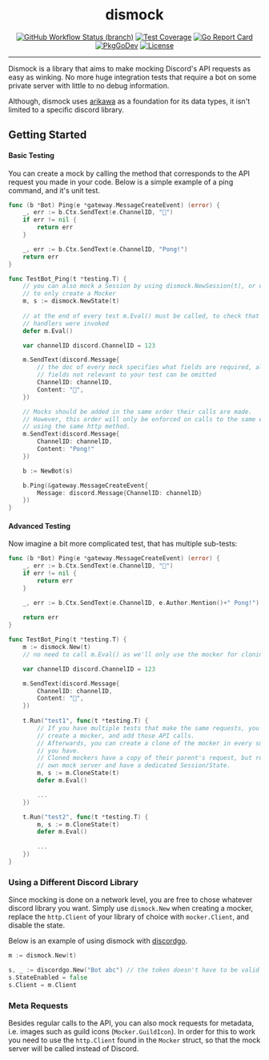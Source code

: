 <div align="center">
<h1>dismock</h1>
    
[![GitHub Workflow Status (branch)](https://img.shields.io/github/workflow/status/mavolin/dismock/Test/v2)](https://github.com/mavolin/dismock/actions?query=workflow%3ATest+branch%3Av2+)
[![Test Coverage](https://codecov.io/gh/mavolin/dismock/branch/v2/graph/badge.svg)](https://codecov.io/gh/mavolin/dismock/branch/v2)
[![Go Report Card](https://goreportcard.com/badge/github.com/mavolin/dismock)](https://goreportcard.com/report/github.com/mavolin/dismock)
[![PkgGoDev](https://pkg.go.dev/badge/github.com/mavolin/dismock/v2)](https://pkg.go.dev/github.com/mavolin/dismock/v2)
[![License](https://img.shields.io/github/license/mavolin/dismock)](https://github.com/mavolin/dismock/blob/v2/LICENSE)
</div>

---

Dismock is a library that aims to make mocking Discord's API requests as easy as winking.
No more huge integration tests that require a bot on some private server with little to no debug information.

Although, dismock uses [arikawa](https://github.com/diamondburned/arikawa) as a foundation for its data types, it isn't limited to a specific discord library.

## Getting Started

#### Basic Testing

You can create a mock by calling the method that corresponds to the API request you made in your code.
Below is a simple example of a ping command, and it's unit test.

```go
func (b *Bot) Ping(e *gateway.MessageCreateEvent) (error) {
    _, err := b.Ctx.SendText(e.ChannelID, "🏓")
    if err != nil {
        return err
    }

    _, err := b.Ctx.SendText(e.ChannelID, "Pong!")
    return err
}
```

```go
func TestBot_Ping(t *testing.T) {
    // you can also mock a Session by using dismock.NewSession(t), or dismock.New(t) 
    // to only create a Mocker
    m, s := dismock.NewState(t)
    
    // at the end of every test m.Eval() must be called, to check that all 
    // handlers were invoked
    defer m.Eval()

    var channelID discord.ChannelID = 123

    m.SendText(discord.Message{
        // the doc of every mock specifies what fields are required, all other
        // fields not relevant to your test can be omitted
        ChannelID: channelID,
        Content: "🏓",
    })

    // Mocks should be added in the same order their calls are made.
    // However, this order will only be enforced on calls to the same endpoint
    // using the same http method.
    m.SendText(discord.Message{
        ChannelID: channelID,
        Content: "Pong!"
    })

    b := NewBot(s)

    b.Ping(&gateway.MessageCreateEvent{
        Message: discord.Message{ChannelID: channelID}
    })
}
```

#### Advanced Testing

Now imagine a bit more complicated test, that has multiple sub-tests:

```go
func (b *Bot) Ping(e *gateway.MessageCreateEvent) (error) {
    _, err := b.Ctx.SendText(e.ChannelID, "🏓")
    if err != nil {
        return err
    }

    _, err := b.Ctx.SendText(e.ChannelID, e.Author.Mention()+" Pong!")
    
    return err
}
```

```go
func TestBot_Ping(t *testing.T) {
    m := dismock.New(t)
    // no need to call m.Eval() as we'll only use the mocker for cloning anyway

    var channelID discord.ChannelID = 123

    m.SendText(discord.Message{
        ChannelID: channelID,
        Content: "🏓",
    })
    
    t.Run("test1", func(t *testing.T) {
        // If you have multiple tests that make the same requests, you can
        // create a mocker, and add those API calls.
        // Afterwards, you can create a clone of the mocker in every sub-test 
        // you have.
        // Cloned mockers have a copy of their parent's request, but run their
        // own mock server and have a dedicated Session/State.
        m, s := m.CloneState(t)
        defer m.Eval()

        ...
    })

    t.Run("test2", func(t *testing.T) {
        m, s := m.CloneState(t)
        defer m.Eval()
        
        ...
    })
}
```

### Using a Different Discord Library

Since mocking is done on a network level, you are free to chose whatever discord library you want.
Simply use `dismock.New` when creating a mocker, replace the `http.Client` of your library of choice with `mocker.Client`, and disable the state.

Below is an example of using dismock with [discordgo](https://github.com/bwmarrin/discordgo).
```go
m := dismock.New(t)

s, _ := discordgo.New("Bot abc") // the token doesn't have to be valid
s.StateEnabled = false
s.Client = m.Client
```

### Meta Requests

Besides regular calls to the API, you can also mock requests for metadata, i.e. images such as guild icons (`Mocker.GuildIcon`).
In order for this to work you need to use the `http.Client` found in the `Mocker` struct, so that the mock server will be called instead of Discord.
